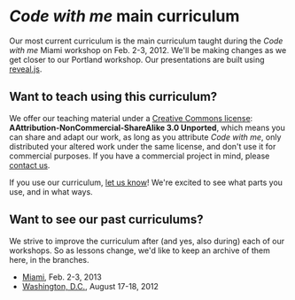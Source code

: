 # <em>Code with me</em> main curriculum
Our most current curriculum is the main curriculum taught during the <em>Code with me</em> Miami workshop on Feb. 2-3, 2012. We'll be making changes as we get closer to our Portland workshop. Our presentations are built using [reveal.js](http://lab.hakim.se/reveal-js/).

## Want to teach using this curriculum?
We offer our teaching material under a [Creative Commons license](http://creativecommons.org/licenses/by-nc-sa/3.0/deed.en_US): <strong>AAttribution-NonCommercial-ShareAlike 3.0 Unported</strong>, which means you can share and adapt our work, as long as you attribute <em>Code with me</em>, only distributed your altered work under the same license, and don't use it for commercial purposes. If you have a commercial project in mind, please [contact us](mailto:team@codewithme.us).

If you use our curriculum, [let us know](mailto:team@codewithme.us)! We're excited to see what parts you use, and in what ways.

## Want to see our past curriculums?
We strive to improve the curriculum after (and yes, also during) each of our workshops. So as lessons change, we'd like to keep an archive of them here, in the branches.
* [Miami](https://github.com/codewithme/main-curriculum/tree/miami), Feb. 2-3, 2013
* [Washington, D.C.](https://github.com/codewithme/main-curriculum/tree/dc), August 17-18, 2012


